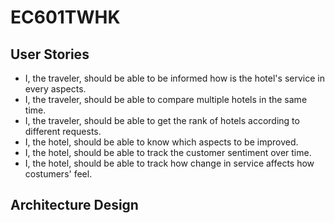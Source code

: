 # EC601TWHK

## User Stories

* I, the traveler, should be able to be informed how is the hotel's service in every aspects.
* I, the traveler, should be able to compare multiple hotels in the same time.
* I, the traveler, should be able to get the rank of hotels according to different requests.
* I, the hotel, should be able to know which aspects to be improved.
* I, the hotel, should be able to track the customer sentiment over time.
* I, the hotel, should be able to track how change in service affects how costumers' feel.

## Architecture Design
